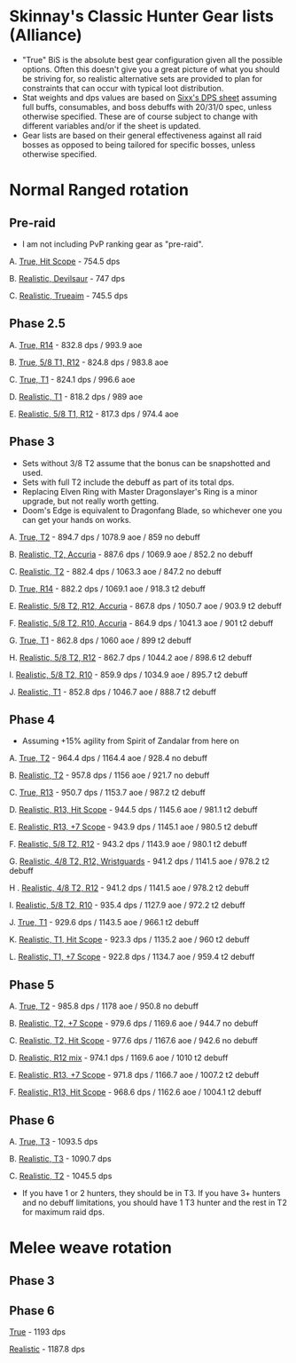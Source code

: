 Skinnay's Classic Hunter Gear lists (Alliance)
=

- "True" BiS is the absolute best gear configuration given all the possible options. Often this doesn't give you a great picture of what you should be striving for, so realistic alternative sets are provided to plan for constraints that can occur with typical loot distribution.
- Stat weights and dps values are based on [Sixx's DPS sheet](https://docs.google.com/spreadsheets/d/1BIlB2P1kyV_QdD4ULQzvZvS6hK6BDouUQkyHQzCvBGI/edit#gid=333718892) assuming full buffs, consumables, and boss debuffs with 20/31/0 spec, unless otherwise specified. These are of course subject to change with different variables and/or if the sheet is updated.
- Gear lists are based on their general effectiveness against all raid bosses as opposed to being tailored for specific bosses, unless otherwise specified.


Normal Ranged rotation
===
Pre-raid
---
- I am not including PvP ranking gear as "pre-raid".

A. [True, Hit Scope](https://sixtyupgrades.com/set/8yTYGRgV14Ubc5jHeJYfSm) - 754.5 dps

B. [Realistic, Devilsaur](https://sixtyupgrades.com/set/78uCDwHQntBQxS5EuBAM9W) - 747 dps

C. [Realistic, Trueaim](https://sixtyupgrades.com/set/eX7G4p9rF75sLKmXvhYKQb) - 745.5 dps


Phase 2.5
---
A. [True, R14](https://sixtyupgrades.com/set/7wKbawFECYK7vVucFTzGKe) - 832.8 dps / 993.9 aoe

B. [True, 5/8 T1, R12](https://sixtyupgrades.com/set/enzMBKJVDdj8mM2jAZnkPa) - 824.8 dps / 983.8 aoe

C. [True, T1](https://sixtyupgrades.com/set/d7XzEiMbMqCcfxa6kP6ZiT) - 824.1 dps / 996.6 aoe

D. [Realistic, T1](https://sixtyupgrades.com/set/62RHLhx4rgPieNs7rfeAGW) - 818.2 dps / 989 aoe

E. [Realistic, 5/8 T1, R12](https://sixtyupgrades.com/set/b3hXX1XVS3DnBchr2LXUKW) - 817.3 dps / 974.4 aoe


Phase 3
---
- Sets without 3/8 T2 assume that the bonus can be snapshotted and used.
- Sets with full T2 include the debuff as part of its total dps.
- Replacing Elven Ring with Master Dragonslayer's Ring is a minor upgrade, but not really worth getting.
- Doom's Edge is equivalent to Dragonfang Blade, so whichever one you can get your hands on works.

A. [True, T2](https://sixtyupgrades.com/set/q9aEdHoqwzjuJ1teEhAJV7) - 894.7 dps / 1078.9 aoe / 859 no debuff

B. [Realistic, T2, Accuria](https://sixtyupgrades.com/set/wsbPAabA7ZkmGAFmUKfSho) - 887.6 dps / 1069.9 aoe / 852.2 no debuff

C. [Realistic, T2](https://sixtyupgrades.com/set/n6ASjXHbrUmc9cqpZ2foKn) - 882.4 dps / 1063.3 aoe / 847.2 no debuff

D. [True, R14](https://sixtyupgrades.com/set/mL76vAXFrWDozthVcveEvt) - 882.2 dps / 1069.1 aoe / 918.3 t2 debuff

E. [Realistic, 5/8 T2, R12, Accuria](https://sixtyupgrades.com/set/xfqzBXLCgHSyDkPsagN4pt) - 867.8 dps / 1050.7 aoe / 903.9 t2 debuff

F. [Realistic, 5/8 T2, R10, Accuria](https://sixtyupgrades.com/set/hFsrFRDswb9fJnoq1xgRef) - 864.9 dps / 1041.3 aoe / 901 t2 debuff

G. [True, T1](https://sixtyupgrades.com/set/2zGBs9vd8eVU2M8mRCVTFg) - 862.8 dps / 1060 aoe / 899 t2 debuff

H. [Realistic, 5/8 T2, R12](https://sixtyupgrades.com/set/JhKtna8dEZufGQYxKqfZ3) - 862.7 dps / 1044.2 aoe / 898.6 t2 debuff

I. [Realistic, 5/8 T2, R10](https://sixtyupgrades.com/set/47RtY1D7w6xkpDNYtzqf98) - 859.9 dps / 1034.9 aoe / 895.7 t2 debuff

J. [Realistic, T1](https://sixtyupgrades.com/set/2iQn23cG67EDuFoP4Q9PwW) -  852.8 dps / 1046.7 aoe / 888.7 t2 debuff

Phase 4
---
- Assuming +15% agility from Spirit of Zandalar from here on

A. [True, T2](https://sixtyupgrades.com/set/tC5sLnGegRhoVo1oQ7Trzp) - 964.4 dps / 1164.4 aoe / 928.4 no debuff

B. [Realistic, T2](https://sixtyupgrades.com/set/mAHFmYtv4eme6PL2vkkn81) - 957.8 dps / 1156 aoe / 921.7 no debuff

C. [True, R13](https://sixtyupgrades.com/set/53CuPV5W2Yk4kEEq2nVs67) - 950.7 dps / 1153.7 aoe / 987.2 t2 debuff

D. [Realistic, R13, Hit Scope](https://sixtyupgrades.com/set/unHfTLELzuSYDi6afH5Jk2) - 944.5 dps / 1145.6 aoe / 981.1 t2 debuff

E. [Realistic, R13, +7 Scope](https://sixtyupgrades.com/set/fyL37pVE3egSqkvLa42HVf) - 943.9 dps / 1145.1 aoe / 980.5 t2 debuff

F. [Realistic, 5/8 T2, R12](https://sixtyupgrades.com/set/sBW8xhJLPhrdB3jTrd3vEn) - 943.2 dps / 1143.9 aoe / 980.1 t2 debuff

G. [Realistic, 4/8 T2, R12, Wristguards](https://sixtyupgrades.com/set/pBFrKj3ToEQ4gKgyKwCaP7) - 941.2 dps / 1141.5 aoe / 978.2 t2 debuff

H . [Realistic, 4/8 T2, R12](https://sixtyupgrades.com/set/wE2zQFiVYYdcc77NjdhptS) - 941.2 dps / 1141.5 aoe / 978.2 t2 debuff

I. [Realistic, 5/8 T2, R10](https://sixtyupgrades.com/set/9mTm56P9L5zDWkrzggsUsX) - 935.4 dps / 1127.9 aoe / 972.2 t2 debuff

J. [True, T1](https://sixtyupgrades.com/set/2nBzbyzExBSbYq2uo6yf3Q) - 929.6 dps / 1143.5 aoe / 966.1 t2 debuff

K. [Realistic, T1, Hit Scope](https://sixtyupgrades.com/set/mSDxZb4aUg3bVuA4vjRiaN) - 923.3 dps / 1135.2 aoe / 960 t2 debuff

L. [Realistic, T1, +7 Scope](https://sixtyupgrades.com/set/eS6mDZnse64QosZiKUDUn) - 922.8 dps / 1134.7 aoe / 959.4 t2 debuff

Phase 5
---
A. [True, T2](https://sixtyupgrades.com/set/d4jqNWe3veNUrxGnaGufkp) - 985.8 dps / 1178 aoe / 950.8 no debuff

B. [Realistic, T2, +7 Scope](https://sixtyupgrades.com/set/r415aNjN7VptQj2XxCSTFw) - 979.6 dps / 1169.6 aoe / 944.7 no debuff

C. [Realistic, T2, Hit Scope](https://sixtyupgrades.com/set/2PPbHtmmdu9sKaz46hmWFu) - 977.6 dps / 1167.6 aoe / 942.6 no debuff

D. [Realistic, R12 mix](https://sixtyupgrades.com/set/44jtaaNA9h6SAZhStYDq8) - 974.1 dps / 1169.6 aoe / 1010 t2 debuff

E. [Realistic, R13, +7 Scope](https://sixtyupgrades.com/set/j4YtgKwv1Mq7pQMHrQGvKy) - 971.8 dps / 1166.7 aoe / 1007.2 t2 debuff
 
F. [Realistic, R13, Hit Scope](https://sixtyupgrades.com/set/vKmZaFHMe1EBmswwjGseYc) - 968.6 dps / 1162.6 aoe / 1004.1 t2 debuff

Phase 6
---
A. [True, T3](https://sixtyupgrades.com/set/4MPbXFA2cZGYF2SzVxq2ET) - 1093.5 dps

B. [Realistic, T3](https://sixtyupgrades.com/set/umhuhtBzkD1BBCqx4cBcou) - 1090.7 dps

C. [Realistic, T2](https://sixtyupgrades.com/set/uDkMwVLASjKNzfCz7ockDc) - 1045.5 dps

- If you have 1 or 2 hunters, they should be in T3. If you have 3+ hunters and no debuff limitations, you should have 1 T3 hunter and the rest in T2 for maximum raid dps.

Melee weave rotation
===
Phase 3
---


Phase 6
---
[True](https://sixtyupgrades.com/set/sgwbyqWMVMVJLHTNw9LhFY) - 1193 dps

[Realistic](https://sixtyupgrades.com/set/45b7DqxP3ZzDK3tpKHFAmq) - 1187.8 dps